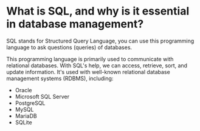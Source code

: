 # What is SQL, and why is it essential in database management? 

SQL stands for Structured Query Language, you can use this programming language to ask questions (queries) of databases.

This programming language is primarily used to communicate with relational databases. With SQL's help, we can access, retrieve, sort, and update information. It's used with well-known relational database management systems (RDBMS), including:

* Oracle
* Microsoft SQL Server
* PostgreSQL
* MySQL
* MariaDB
* SQLite
